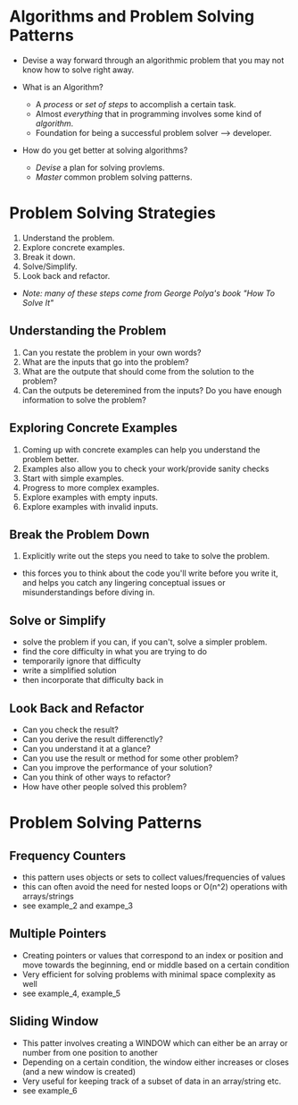 # Algorithms and Problem Solving Patterns
  - Devise a way forward through an algorithmic problem that you may not know how to solve right away.

- What is an Algorithm?
  - A *process* or *set of steps* to accomplish a certain task.
  - Almost *everything* that in programming involves some kind of *algorithm*.
  - Foundation for being a successful problem solver --> developer.

- How do you get better at solving algorithms?
  - *Devise* a plan for solving provlems.
  - *Master* common problem solving patterns.

# Problem Solving Strategies
  1. Understand the problem.
  2. Explore concrete examples.
  3. Break it down.
  4. Solve/Simplify.
  5. Look back and refactor.
  - *Note: many of these steps come from George Polya's book "How To Solve It"*

## Understanding the Problem
 1. Can you restate the problem in your own words?
 2. What are the inputs that go into the problem?
 3. What are the outpute that should come from the solution to the problem?
 4. Can the outputs be deteremined from the inputs? Do you have enough information to solve the problem?

## Exploring Concrete Examples
 1. Coming up with concrete examples can help you understand the problem better.
 2. Examples also allow you to check your work/provide sanity checks
 3. Start with simple examples.
 4. Progress to more complex examples.
 5. Explore examples with empty inputs.
 6. Explore examples with invalid inputs.

## Break the Problem Down
 1. Explicitly write out the steps you need to take to solve the problem.
  - this forces you to think about the code you'll write before you write it, and helps you catch any lingering conceptual issues or misunderstandings before diving in.

## Solve or Simplify
 - solve the problem if you can, if you can't, solve a simpler problem.
 - find the core difficulty in what you are trying to do
 - temporarily ignore that difficulty
 - write a simplified solution
 - then incorporate that difficulty back in

## Look Back and Refactor
 - Can you check the result?
 - Can you derive the result differenctly?
 - Can you understand it at a glance?
 - Can you use the result or method for some other problem?
 - Can you improve the performance of your solution?
 - Can you think of other ways to refactor?
 - How have other people solved this problem?

# Problem Solving Patterns

  ## Frequency Counters
   - this pattern uses objects or sets to collect values/frequencies of values
   - this can often avoid the need for nested loops or O(n^2) operations with arrays/strings
   - see example_2 and exampe_3

  ## Multiple Pointers
   - Creating pointers or values that correspond to an index or position and move towards the beginning, end or middle based on a certain condition
   - Very efficient for solving problems with minimal space complexity as well
   - see example_4, example_5

   ## Sliding Window
   - This patter involves creating a WINDOW which can either be an array or number from one position to another
   - Depending on a certain condition, the window either increases or closes (and a new window is created)
   - Very useful for keeping track of a subset of data in an array/string etc.
   - see example_6